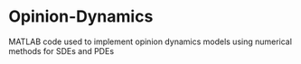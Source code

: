 # Opinion-Dynamics
MATLAB code used to implement opinion dynamics models using numerical methods for SDEs and PDEs
